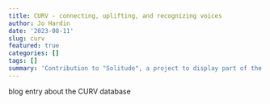 ```yaml
---
title: CURV - connecting, uplifting, and recognizing voices 
author: Jo Hardin
date: '2023-08-11'
slug: curv
featured: true
categories: []
tags: []
summary: 'Contribution to "Solitude", a project to display part of the permanent collection of the Benton Art Museum at Pomona College.'
---
```





blog entry about the CURV database


